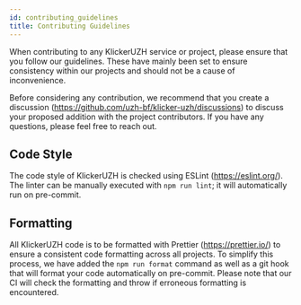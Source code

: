 ```yaml
---
id: contributing_guidelines
title: Contributing Guidelines
---
```


When contributing to any KlickerUZH service or project, please ensure that you follow our guidelines. These have mainly been set to ensure consistency within our projects and should not be a cause of inconvenience.

Before considering any contribution, we recommend that you create a discussion (https://github.com/uzh-bf/klicker-uzh/discussions) to discuss your proposed addition with the project contributors. If you have any questions, please feel free to reach out.

## Code Style

The code style of KlickerUZH is checked using ESLint (https://eslint.org/). The linter can be manually executed with `npm run lint`; it will automatically run on pre-commit.

## Formatting

All KlickerUZH code is to be formatted with Prettier (https://prettier.io/) to ensure a consistent code formatting across all projects. To simplify this process, we have added the `npm run format` command as well as a git hook that will format your code automatically on pre-commit. Please note that our CI will check the formatting and throw if erroneous formatting is encountered.
